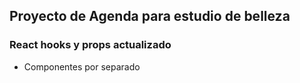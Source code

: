 ## Proyecto de Agenda para estudio de belleza

### React hooks y props actualizado
* Componentes por separado